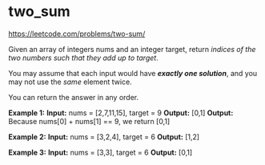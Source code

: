 # two_sum
https://leetcode.com/problems/two-sum/

Given an array of integers nums and an integer target, return <i>indices of the two numbers such that they add up to target</i>.

You may assume that each input would have <b><i>exactly one solution</i></b>, and you may not use the <i>same</i> element twice.

You can return the answer in any order.

<b>Example 1:</b>
<b>Input:</b> nums = [2,7,11,15], target = 9
<b>Output:</b> [0,1]
<b>Output:</b> Because nums[0] + nums[1] == 9, we return [0,1]

<b>Example 2:</b>
<b>Input:</b> nums = [3,2,4], target = 6
<b>Output:</b> [1,2]

<b>Example 3:</b>
<b>Input:</b> nums = [3,3], target = 6
<b>Output:</b> [0,1]
